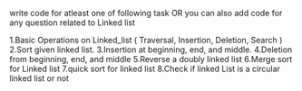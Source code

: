 write code for atleast one of following task OR you can also add code for any question related to Linked list

1.Basic Operations on Linked_list ( Traversal, Insertion, Deletion, Search ) 
2.Sort given linked list. 
3.Insertion at beginning, end, and middle. 
4.Deletion from beginning, end, and middle 
5.Reverse a doubly linked list 
6.Merge sort for Linked list 
7.quick sort for linked list 
8.Check if linked List is a circular linked list or not
